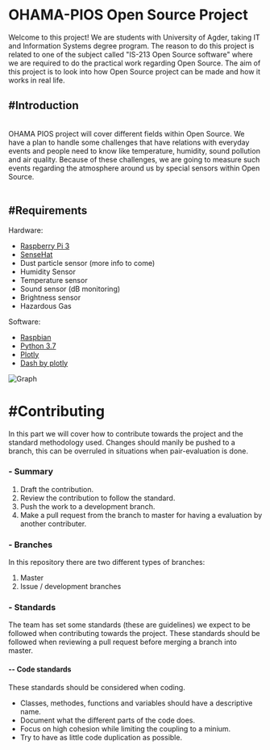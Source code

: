 # OHAMA-PIOS Open Source Project
Welcome to this project!
We are students with University of Agder, taking IT and Information Systems degree program. The reason to do this project is related to one of the subject called "IS-213 Open Source software" where we are required to do the practical work regarding Open Source. The aim of this project is to look into how Open Source project can be made and how it works in real life.

<h2>#Introduction</h2><br>
OHAMA PIOS project will cover different fields within Open Source. We have a plan to handle some challenges that have relations with everyday events and people need to know like temperature, humidity, sound pollution and air quality. Because of these challenges, we are going to measure such events regarding the atmosphere around us by special sensors within Open Source.<br><br>

<h2>#Requirements</h2>

Hardware:
  * <a href="https://www.raspberrypi.org/products/raspberry-pi-3-model-b/">Raspberry Pi 3</a>
  * <a href="https://www.raspberrypi.org/products/sense-hat/">SenseHat </a>
  * Dust particle sensor (more info to come)
  * Humidity Sensor
  * Temperature sensor
  * Sound sensor (dB monitoring)
  * Brightness sensor
  * Hazardous Gas 

Software: 
  * <a href="https://www.raspberrypi.org/downloads/raspbian/">Raspbian</a>
  * <a href="https://www.python.org/downloads/release/python-372/">Python 3.7</a>
  * <a href="https://github.com/plotly">Plotly</a>
  * <a href="https://plot.ly/products/dash/">Dash by plotly</a> 
  
![Graph](../master/image/Graph-v-1.01.PNG)

<h1>#Contributing</h1>
In this part we will cover how to contribute towards the project and the standard methodology used. Changes should manily be pushed to a branch, this can be overruled in situations when pair-evaluation is done. 

<h3>- Summary</h3>
<ol>
 <li>Draft the contribution.</li>
 <li>Review the contribution to follow the standard.</li>
 <li>Push the work to a development branch.</li>
 <li>Make a pull request from the branch to master for having a evaluation by another contributer.</li>
</ol> 

<h3>- Branches</h3>
In this repository there are two different types of branches:
<ol>
 <li>Master</li>
 <li>Issue / development branches</li>
</ol>

<h3>- Standards</h3>
The team has set some standards (these are guidelines) we expect to be followed when contributing towards the project. These standards should be followed when reviewing a pull request before merging a branch into master.

<h4> -- Code standards</h4>
  These standards should be considered when coding.<br>
  <ul>
  <li> Classes, methodes, functions and variables should have a descriptive name.</li>
  <li> Document what the different parts of the code does.</li>
  <li> Focus on high cohesion while limiting the coupling to a minium.</li>
  <li> Try to have as little code duplication as possible.</li>
  <ul>
